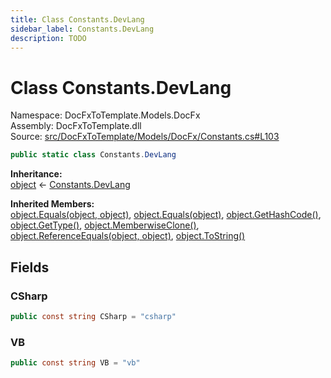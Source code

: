 ```yaml
---
title: Class Constants.DevLang
sidebar_label: Constants.DevLang
description: TODO
---
```


# Class Constants.DevLang
Namespace: DocFxToTemplate.Models.DocFx   
Assembly: DocFxToTemplate.dll  
Source: [src/DocFxToTemplate/Models/DocFx/Constants.cs#L103](https://github.com/k-wojcik/DocFxToTemplate/blob/master/src/DocFxToTemplate/Models/DocFx/Constants.cs#L103)    
   

```csharp title="src/DocFxToTemplate/Models/DocFx/Constants.cs#L103" 
public static class Constants.DevLang
```

**Inheritance:**   
[object](https://learn.microsoft.com/dotnet/api/system.object) &lt;- 
[Constants.DevLang](../DocFxToTemplate.Models.DocFx/Constants.DevLang)   

**Inherited Members:**   
[object.Equals(object, object)](https://learn.microsoft.com/dotnet/api/system.object.equals#system-object-equals(system-object-system-object)), [object.Equals(object)](https://learn.microsoft.com/dotnet/api/system.object.equals#system-object-equals(system-object)), [object.GetHashCode()](https://learn.microsoft.com/dotnet/api/system.object.gethashcode), [object.GetType()](https://learn.microsoft.com/dotnet/api/system.object.gettype), [object.MemberwiseClone()](https://learn.microsoft.com/dotnet/api/system.object.memberwiseclone), [object.ReferenceEquals(object, object)](https://learn.microsoft.com/dotnet/api/system.object.referenceequals), [object.ToString()](https://learn.microsoft.com/dotnet/api/system.object.tostring)   

   

   

## Fields
### CSharp
   
```csharp title="src/DocFxToTemplate/Models/DocFx/Constants.cs#L105"
public const string CSharp = "csharp"
```
### VB
   
```csharp title="src/DocFxToTemplate/Models/DocFx/Constants.cs#L106"
public const string VB = "vb"
```
   

   

   

   

   